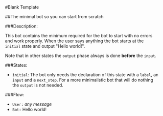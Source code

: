 #Blank Template

##The minimal bot so you can start from scratch

###Description:

This bot contains the minimum required for the bot to start with no errors and work properly.
When the user says anything the bot starts at the `initial` state and output "Hello world!".

Note that in other states the `output` phase always is done **before** the `input`.

###States:

- `initial`: The bot only needs the declaration of this state with a `label`, an `input` and a `next_step`. For a more 
minimalistic bot that will do nothing the `output` is not needed.

###Flow:

- `User:` _any message_
- `Bot:` Hello world!
